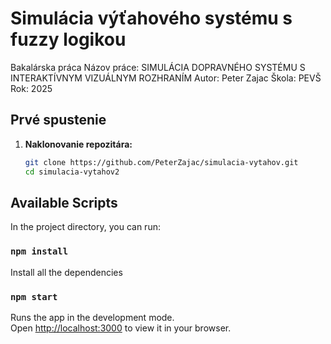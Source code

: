 # Simulácia výťahového systému s fuzzy logikou

Bakalárska práca
Názov práce: SIMULÁCIA DOPRAVNÉHO SYSTÉMU S INTERAKTÍVNYM VIZUÁLNYM ROZHRANÍM
Autor: Peter Zajac
Škola: PEVŠ
Rok: 2025

## Prvé spustenie

1. **Naklonovanie repozitára:**
   ```bash
   git clone https://github.com/PeterZajac/simulacia-vytahov.git
   cd simulacia-vytahov2
   ```

## Available Scripts

In the project directory, you can run:

### `npm install`

Install all the dependencies

### `npm start`

Runs the app in the development mode.\
Open [http://localhost:3000](http://localhost:3000) to view it in your browser.
